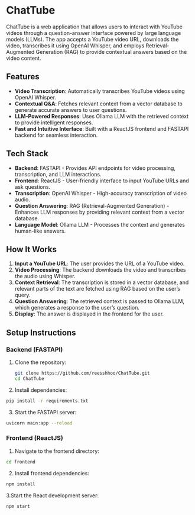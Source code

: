 # ChatTube

ChatTube is a web application that allows users to interact with YouTube videos through a question-answer interface powered by large language models (LLMs). The app accepts a YouTube video URL, downloads the video, transcribes it using OpenAI Whisper, and employs Retrieval-Augmented Generation (RAG) to provide contextual answers based on the video content.

## Features
- **Video Transcription**: Automatically transcribes YouTube videos using OpenAI Whisper.
- **Contextual Q&A**: Fetches relevant context from a vector database to generate accurate answers to user questions.
- **LLM-Powered Responses**: Uses Ollama LLM with the retrieved context to provide intelligent responses.
- **Fast and Intuitive Interface**: Built with a ReactJS frontend and FASTAPI backend for seamless interaction.

## Tech Stack
- **Backend**: FASTAPI - Provides API endpoints for video processing, transcription, and LLM interactions.
- **Frontend**: ReactJS - User-friendly interface to input YouTube URLs and ask questions.
- **Transcription**: OpenAI Whisper - High-accuracy transcription of video audio.
- **Question Answering**: RAG (Retrieval-Augmented Generation) - Enhances LLM responses by providing relevant context from a vector database.
- **Language Model**: Ollama LLM - Processes the context and generates human-like answers.

## How It Works
1. **Input a YouTube URL**: The user provides the URL of a YouTube video.
2. **Video Processing**: The backend downloads the video and transcribes the audio using Whisper.
3. **Context Retrieval**: The transcription is stored in a vector database, and relevant parts of the text are fetched using RAG based on the user’s query.
4. **Question Answering**: The retrieved context is passed to Ollama LLM, which generates a response to the user’s question.
5. **Display**: The answer is displayed in the frontend for the user.

## Setup Instructions
### Backend (FASTAPI)
1. Clone the repository:
   ```bash
   git clone https://github.com/reesshhoo/ChatTube.git
   cd ChatTube
   ```
   
2. Install dependencies:
```bash
pip install -r requirements.txt
```

3. Start the FASTAPI server:
```bash
uvicorn main:app --reload
```

### Frontend (ReactJS)
1. Navigate to the frontend directory:
```bash
cd frontend
```
2. Install frontend dependencies:
```bash
npm install
```
3.Start the React development server:
```bash
npm start
```

